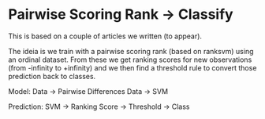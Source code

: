 # Pairwise Scoring Rank -> Classify

This is based on a couple of articles we written (to appear).

The ideia is we train with a pairwise scoring rank (based on ranksvm) using an ordinal dataset. From these we get ranking scores for new observations (from -infinity to +infinity) and we then find a threshold rule to convert those prediction back to classes.

Model: Data -> Pairwise Differences Data -> SVM

Prediction: SVM -> Ranking Score -> Threshold -> Class
